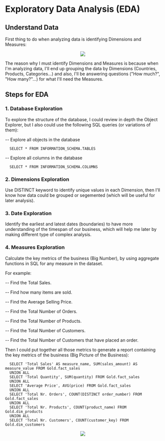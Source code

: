 # Exploratory Data Analysis (EDA)

## Understand Data

First thing to do when analyzing data is identifying Dimensions and Measures:

<p align="center">
<img src="https://github.com/user-attachments/assets/c74770d7-e928-40af-80bb-ec5f795e2cab" />
</p>

The reason why I must identify Dimensions and Measures is because when I'm analyzing data, I'll end up grouping the data by Dimensions (Countries,
Products, Categories...) and also, I'll be answering questions ("How much?", "How many?"...) for what I'll need the Measures.

## Steps for EDA

### 1. Database Exploration

To explore the structure of the database, I could review in depth the Object Explorer, but I also could use the following SQL queries (or variations of them):

  -- Explore all objects in the database

      SELECT * FROM INFORMATION_SCHEMA.TABLES

  -- Explore all columns in the database

      SELECT * FROM INFORMATION_SCHEMA.COLUMNS

### 2. Dimensions Exploration

Use DISTINCT keyword to identify unique values in each Dimension, then I'll know how data could be grouped or segemented (which will be useful for later analysis).

### 3. Date Exploration

Identify the earliest and latest dates (boundaries) to have more understanding of the timespan of our business, which will help me later by making different type of complex analysis.

### 4. Measures Exploration

Calculate the key metrics of the business (Big Number), by using aggregate functions in SQL for any measure in the dataset.

For example:

  -- Find the Total Sales.  
  
  -- Find how many items are sold.
  
  -- Find the Average Selling Price.
  
  -- Find the Total Number of Orders.
  
  -- Find the Total Number of Products.
  
  -- Find the Total Number of Customers.
  
  -- Find the Total Number of Customers that have placed an order.

Then I could put together all those metrics to generate a report containing the key metrics of the business (Big Picture of the Business):

      SELECT 'Total Sales' AS measure_name, SUM(sales_amount) AS measure_value FROM Gold.fact_sales
      UNION ALL
      SELECT 'Total Quantity', SUM(quantity) FROM Gold.fact_sales
      UNION ALL
      SELECT 'Average Price', AVG(price) FROM Gold.fact_sales
      UNION ALL
      SELECT 'Total Nr. Orders', COUNT(DISTINCT order_number) FROM Gold.fact_sales
      UNION ALL
      SELECT 'Total Nr. Products', COUNT(product_name) FROM Gold.dim_products
      UNION ALL
      SELECT 'Total Nr. Customers', COUNT(customer_key) FROM Gold.dim_customers

<p align="center">
<img src="https://github.com/user-attachments/assets/21bbce20-aaed-4f36-8795-951932a9e001" />
</p>




























